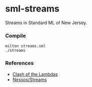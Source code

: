 sml-streams
===========

Streams in Standard ML of New Jersey.

### Compile

```shell
milton streams.sml
./streams
```

### References

* [Clash of the Lambdas](http://arxiv.org/abs/1406.6631)
* [Nessos/Streams](https://github.com/nessos/Streams)
